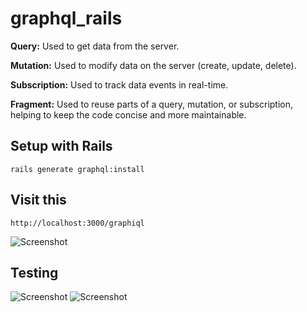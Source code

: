 # graphql_rails

**Query:** Used to get data from the server.

**Mutation:** Used to modify data on the server (create, update, delete).

**Subscription:** Used to track data events in real-time.

**Fragment:** Used to reuse parts of a query, mutation, or subscription, helping to keep the code concise and more maintainable.

## Setup with Rails
```
rails generate graphql:install
```

## Visit this
```
http://localhost:3000/graphiql
```
![Screenshot](https://github.com/user-attachments/assets/8f2776c6-9706-4032-96d7-b11674107581)

## Testing
![Screenshot](https://github.com/user-attachments/assets/7f73e65e-d24b-4471-abd2-f297554bd4d1)
![Screenshot](https://github.com/user-attachments/assets/93342a95-ad64-472e-ad6b-0f189a1ead5d)
